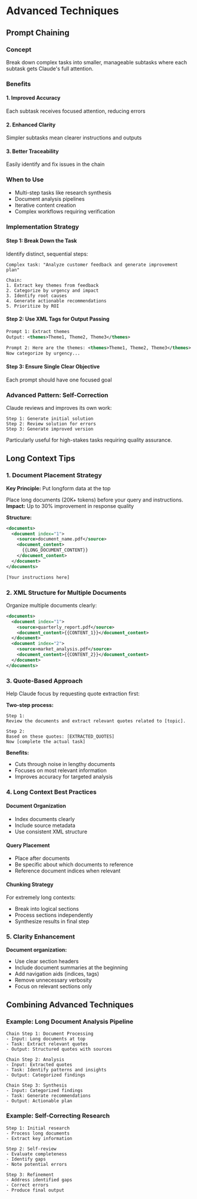 # Advanced Techniques

## Prompt Chaining

### Concept
Break down complex tasks into smaller, manageable subtasks where each subtask gets Claude's full attention.

### Benefits

#### 1. Improved Accuracy
Each subtask receives focused attention, reducing errors

#### 2. Enhanced Clarity
Simpler subtasks mean clearer instructions and outputs

#### 3. Better Traceability
Easily identify and fix issues in the chain

### When to Use
- Multi-step tasks like research synthesis
- Document analysis pipelines
- Iterative content creation
- Complex workflows requiring verification

### Implementation Strategy

#### Step 1: Break Down the Task
Identify distinct, sequential steps:
```
Complex task: "Analyze customer feedback and generate improvement plan"

Chain:
1. Extract key themes from feedback
2. Categorize by urgency and impact
3. Identify root causes
4. Generate actionable recommendations
5. Prioritize by ROI
```

#### Step 2: Use XML Tags for Output Passing
```xml
Prompt 1: Extract themes
Output: <themes>Theme1, Theme2, Theme3</themes>

Prompt 2: Here are the themes: <themes>Theme1, Theme2, Theme3</themes>
Now categorize by urgency...
```

#### Step 3: Ensure Single Clear Objective
Each prompt should have one focused goal

### Advanced Pattern: Self-Correction
Claude reviews and improves its own work:
```
Step 1: Generate initial solution
Step 2: Review solution for errors
Step 3: Generate improved version
```

Particularly useful for high-stakes tasks requiring quality assurance.

## Long Context Tips

### 1. Document Placement Strategy

**Key Principle:** Put longform data at the top

Place long documents (20K+ tokens) before your query and instructions.
**Impact:** Up to 30% improvement in response quality

**Structure:**
```xml
<documents>
  <document index="1">
    <source>document_name.pdf</source>
    <document_content>
      {{LONG_DOCUMENT_CONTENT}}
    </document_content>
  </document>
</documents>

[Your instructions here]
```

### 2. XML Structure for Multiple Documents

Organize multiple documents clearly:
```xml
<documents>
  <document index="1">
    <source>quarterly_report.pdf</source>
    <document_content>{{CONTENT_1}}</document_content>
  </document>
  <document index="2">
    <source>market_analysis.pdf</source>
    <document_content>{{CONTENT_2}}</document_content>
  </document>
</documents>
```

### 3. Quote-Based Approach

Help Claude focus by requesting quote extraction first:

**Two-step process:**
```
Step 1:
Review the documents and extract relevant quotes related to [topic].

Step 2:
Based on these quotes: [EXTRACTED_QUOTES]
Now [complete the actual task]
```

**Benefits:**
- Cuts through noise in lengthy documents
- Focuses on most relevant information
- Improves accuracy for targeted analysis

### 4. Long Context Best Practices

#### Document Organization
- Index documents clearly
- Include source metadata
- Use consistent XML structure

#### Query Placement
- Place after documents
- Be specific about which documents to reference
- Reference document indices when relevant

#### Chunking Strategy
For extremely long contexts:
- Break into logical sections
- Process sections independently
- Synthesize results in final step

### 5. Clarity Enhancement

**Document organization:**
- Use clear section headers
- Include document summaries at the beginning
- Add navigation aids (indices, tags)
- Remove unnecessary verbosity
- Focus on relevant sections only

## Combining Advanced Techniques

### Example: Long Document Analysis Pipeline

```
Chain Step 1: Document Processing
- Input: Long documents at top
- Task: Extract relevant quotes
- Output: Structured quotes with sources

Chain Step 2: Analysis
- Input: Extracted quotes
- Task: Identify patterns and insights
- Output: Categorized findings

Chain Step 3: Synthesis
- Input: Categorized findings
- Task: Generate recommendations
- Output: Actionable plan
```

### Example: Self-Correcting Research

```
Step 1: Initial research
- Process long documents
- Extract key information

Step 2: Self-review
- Evaluate completeness
- Identify gaps
- Note potential errors

Step 3: Refinement
- Address identified gaps
- Correct errors
- Produce final output
```